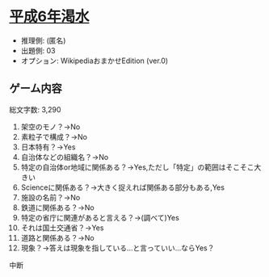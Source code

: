 # [平成6年渇水](https://ja.wikipedia.org/wiki/%E5%B9%B3%E6%88%906%E5%B9%B4%E6%B8%87%E6%B0%B4)

- 推理側: (匿名)
- 出題側: 03
- オプション: WikipediaおまかせEdition (ver.0)

## ゲーム内容

総文字数: 3,290

1. 架空のモノ？→No
2. 素粒子で構成？→No
3. 日本特有？→Yes
4. 自治体などの組織名？→No
5. 特定の自治体or地域に関係ある？→Yes,ただし「特定」の範囲はそこそこ大きい
6. Scienceに関係ある？→大きく捉えれば関係ある部分もある,Yes
7. 施設の名前？→No
8. 鉄道に関係ある？→No
9. 特定の省庁に関連があると言える？→(調べて)Yes
10. それは国土交通省？→Yes
11. 道路と関係ある？→No
12. 現象？→答えは現象を指している…と言っていい…ならYes？

中断
